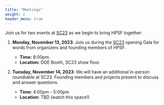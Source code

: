 ```yaml
---
title: "Meetings"
weight: 2
header_menu: true
---
```


Join us for two events at [SC23](https://sc23.supercomputing.org) as we begin to bring
HPSF together:

1. **Monday, November 13, 2023**: Join us during the [SC23](sc23.supercomputing.org)
   opening Gala for words from organizers and founding members of HPSF.
   * **Time:** 8:00pm.
   * **Location:** DOE Booth, SC23 show floor.

2. **Tuesday, November 14, 2023**: We will have an additional in-person roundtable at
   SC23. Founding members and projects present to discuss and answer questions.
   * **Time:** 4:00pm - 5:00pm
   * **Location:** TBD (watch this space!)
